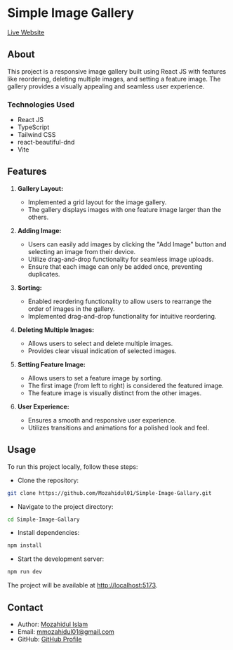 # Simple Image Gallery

[Live Website](https://mozahidul01-image-gallery.netlify.app/)

## About

This project is a responsive image gallery built using React JS with features like reordering, deleting multiple images, and setting a feature image. The gallery provides a visually appealing and seamless user experience.

### Technologies Used

- React JS
- TypeScript
- Tailwind CSS
- react-beautiful-dnd
- Vite

## Features

1. **Gallery Layout:**
   - Implemented a grid layout for the image gallery.
   - The gallery displays images with one feature image larger than the others.

2. **Adding Image:**
   - Users can easily add images by clicking the "Add Image" button and selecting an image from their device.
   - Utilize drag-and-drop functionality for seamless image uploads.
   - Ensure that each image can only be added once, preventing duplicates.

3. **Sorting:**
   - Enabled reordering functionality to allow users to rearrange the order of images in the gallery.
   - Implemented drag-and-drop functionality for intuitive reordering.

4. **Deleting Multiple Images:**
   - Allows users to select and delete multiple images.
   - Provides clear visual indication of selected images.

5. **Setting Feature Image:**
   - Allows users to set a feature image by sorting.
   - The first image (from left to right) is considered the featured image.
   - The feature image is visually distinct from the other images.

6. **User Experience:**
   - Ensures a smooth and responsive user experience.
   - Utilizes transitions and animations for a polished look and feel.

## Usage

To run this project locally, follow these steps:

- Clone the repository:

```bash
git clone https://github.com/Mozahidul01/Simple-Image-Gallary.git
```

- Navigate to the project directory:

```bash
cd Simple-Image-Gallary
```

- Install dependencies:

```bash
npm install
```

- Start the development server:

```bash
npm run dev
```

The project will be available at [http://localhost:5173](http://localhost:5173).

## Contact

- Author: [Mozahidul Islam](https://mozahidul01.netlify.app)
- Email: [mmozahidul01@gmail.com](mailto:mmozahidul01@gmail.com)
- GitHub: [GitHub Profile](https://github.com/mozahidul01)
